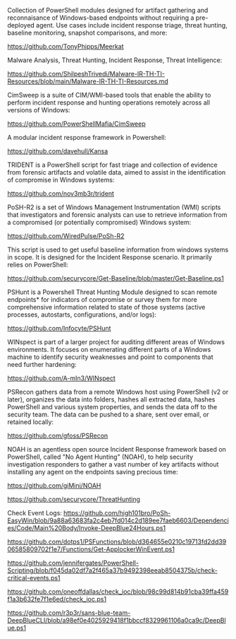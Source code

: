 Collection of PowerShell modules designed for artifact gathering and reconnaisance of Windows-based endpoints without requiring a pre-deployed agent. Use cases include incident response triage, threat hunting, baseline monitoring, snapshot comparisons, and more: 

https://github.com/TonyPhipps/Meerkat


Malware Analysis, Threat Hunting, Incident Response, Threat Intelligence: 

https://github.com/ShilpeshTrivedi/Malware-IR-TH-TI-Resources/blob/main/Malware-IR-TH-TI-Resources.md


CimSweep is a suite of CIM/WMI-based tools that enable the ability to perform incident response and hunting operations remotely across all versions of Windows: 

https://github.com/PowerShellMafia/CimSweep


A modular incident response framework in Powershell: 

https://github.com/davehull/Kansa


TRIDENT is a PowerShell script for fast triage and collection of evidence from forensic artifacts and volatile data, aimed to assist in the identification of compromise in Windows systems:

https://github.com/nov3mb3r/trident


PoSH-R2 is a set of Windows Management Instrumentation (WMI) scripts that investigators and forensic analysts can use to retrieve information from a compromised (or potentially compromised) Windows system:

https://github.com/WiredPulse/PoSh-R2


This script is used to get useful baseline information from windows systems in scope. It is designed for the Incident Response scenario. It primarily relies on PowerShell: 

https://github.com/securycore/Get-Baseline/blob/master/Get-Baseline.ps1


PSHunt is a Powershell Threat Hunting Module designed to scan remote endpoints* for indicators of compromise or survey them for more comprehensive information related to state of those systems (active processes, autostarts, configurations, and/or logs):

https://github.com/Infocyte/PSHunt

WINspect is part of a larger project for auditing different areas of Windows environments. It focuses on enumerating different parts of a Windows machine to identify security weaknesses and point to components that need further hardening:

https://github.com/A-mIn3/WINspect


PSRecon gathers data from a remote Windows host using PowerShell (v2 or later), organizes the data into folders, hashes all extracted data, hashes PowerShell and various system properties, and sends the data off to the security team. The data can be pushed to a share, sent over email, or retained locally:

https://github.com/gfoss/PSRecon


NOAH is an agentless open source Incident Response framework based on PowerShell, called "No Agent Hunting" (NOAH), to help security investigation responders to gather a vast number of key artifacts without installing any agent on the endpoints saving precious time:

https://github.com/giMini/NOAH


https://github.com/securycore/ThreatHunting


 
Check Event Logs:
https://github.com/high101bro/PoSh-EasyWin/blob/9a88a63683fa2c4eb7fd014c2d189ee7faeb6603/Dependencies/Code/Main%20Body/Invoke-DeepBlue24Hours.ps1

https://github.com/dotps1/PSFunctions/blob/d364655e0210c19713fd2dd3906585809702f1e7/Functions/Get-ApplockerWinEvent.ps1

https://github.com/jennifergates/PowerShell-Scripting/blob/f045da02df7a2f465a37b9492398eeab8504375b/check-critical-events.ps1

https://github.com/oneoffdallas/check_ioc/blob/98c99d814b91cba39ffa459f1a3b632fe7f1e6ed/check_ioc.ps1

https://github.com/r3p3r/sans-blue-team-DeepBlueCLI/blob/a98ef0e4025929418f1bbccf8329961106a0ca9c/DeepBlue.ps1
